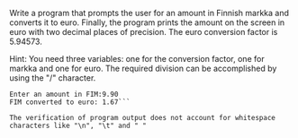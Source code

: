 Write a program that prompts the user for an amount in Finnish markka and converts it to euro. Finally, the program prints the amount on the screen in euro with two decimal places of precision. The euro conversion factor is 5.94573.

Hint:
You need three variables: one for the conversion factor, one for markka and one for euro. The required division can be accomplished by using the "/" character.

```Example output:
Enter an amount in FIM:9.90
FIM converted to euro: 1.67```

The verification of program output does not account for whitespace characters like "\n", "\t" and " "